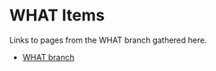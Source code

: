 # WHAT Items

Links to pages from the WHAT branch gathered here.

- [WHAT branch](../../What/README.md)
